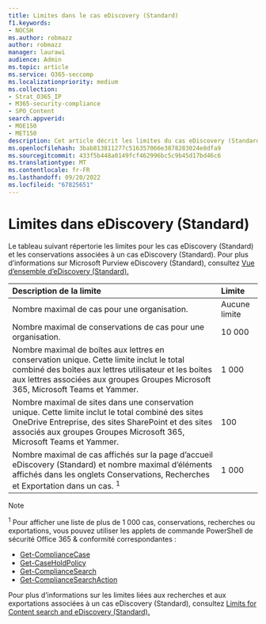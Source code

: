 ```yaml
---
title: Limites dans le cas eDiscovery (Standard)
f1.keywords:
- NOCSH
ms.author: robmazz
author: robmazz
manager: laurawi
audience: Admin
ms.topic: article
ms.service: O365-seccomp
ms.localizationpriority: medium
ms.collection:
- Strat_O365_IP
- M365-security-compliance
- SPO_Content
search.appverid:
- MOE150
- MET150
description: Cet article décrit les limites du cas eDiscovery (Standard) dans Microsoft 365.
ms.openlocfilehash: 3bab813811277c516357066e3878283024e8dfa9
ms.sourcegitcommit: 433f5b448a0149fcf462996bc5c9b45d17bd46c6
ms.translationtype: MT
ms.contentlocale: fr-FR
ms.lasthandoff: 09/20/2022
ms.locfileid: "67825651"
---
```

# <a name="limits-in-ediscovery-standard"></a>Limites dans eDiscovery (Standard)

Le tableau suivant répertorie les limites pour les cas eDiscovery (Standard) et les conservations associées à un cas eDiscovery (Standard). Pour plus d’informations sur Microsoft Purview eDiscovery (Standard), consultez [Vue d’ensemble d’eDiscovery (Standard).](./get-started-core-ediscovery.md)
    
  | Description de la limite | Limite |
  |:-----|:-----|
  |Nombre maximal de cas pour une organisation.  <br/> |Aucune limite  <br/> |
  |Nombre maximal de conservations de cas pour une organisation.  <br/> |10 000  <br/> |
  |Nombre maximal de boîtes aux lettres en conservation unique. Cette limite inclut le total combiné des boîtes aux lettres utilisateur et les boîtes aux lettres associées aux groupes Groupes Microsoft 365, Microsoft Teams et Yammer.  <br/> |1 000  <br/> |
  |Nombre maximal de sites dans une conservation unique. Cette limite inclut le total combiné des sites OneDrive Entreprise, des sites SharePoint et des sites associés aux groupes Groupes Microsoft 365, Microsoft Teams et Yammer.  <br/> |100  <br/> |
  |Nombre maximal de cas affichés sur la page d’accueil eDiscovery (Standard) et nombre maximal d’éléments affichés dans les onglets Conservations, Recherches et Exportation dans un cas. <sup>1</sup> |1 000|

   > [!NOTE]
   > <sup>1</sup> Pour afficher une liste de plus de 1 000 cas, conservations, recherches ou exportations, vous pouvez utiliser les applets de commande PowerShell de sécurité Office 365 & conformité correspondantes :
   > 
   > - [Get-ComplianceCase](/powershell/module/exchange/get-compliancecase)
   > - [Get-CaseHoldPolicy](/powershell/module/exchange/get-caseholdpolicy)
   > - [Get-ComplianceSearch](/powershell/module/exchange/get-compliancesearch)
   > - [Get-ComplianceSearchAction](/powershell/module/exchange/get-compliancesearchaction)

Pour plus d’informations sur les limites liées aux recherches et aux exportations associées à un cas eDiscovery (Standard), consultez [Limits for Content search and eDiscovery (Standard).](limits-for-content-search.md)